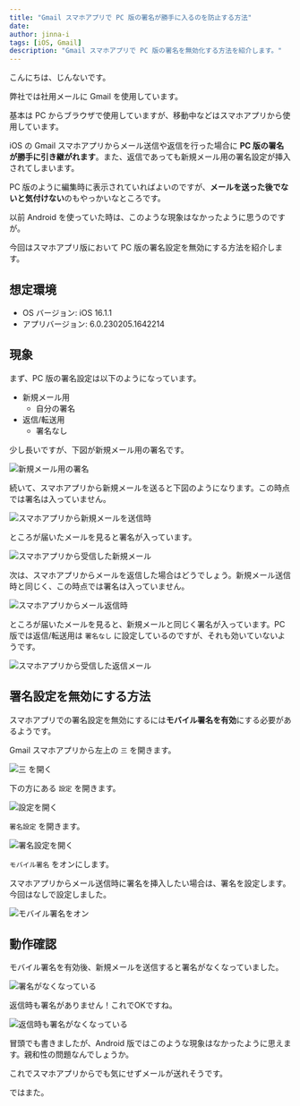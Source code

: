 ```yaml
---
title: "Gmail スマホアプリで PC 版の署名が勝手に入るのを防止する方法"
date: 
author: jinna-i
tags: [iOS, Gmail]
description: "Gmail スマホアプリで PC 版の署名を無効化する方法を紹介します。"
---
```


こんにちは、じんないです。

弊社では社用メールに Gmail を使用しています。

基本は PC からブラウザで使用していますが、移動中などはスマホアプリから使用しています。

iOS の Gmail スマホアプリからメール送信や返信を行った場合に **PC 版の署名が勝手に引き継がれます**。また、返信であっても新規メール用の署名設定が挿入されてしまいます。

PC 版のように編集時に表示されていればよいのですが、**メールを送った後でないと気付けない**のもやっかいなところです。

以前 Android を使っていた時は、このような現象はなかったように思うのですが。

今回はスマホアプリ版において PC 版の署名設定を無効にする方法を紹介します。

## 想定環境

- OS バージョン: iOS 16.1.1
- アプリバージョン: 6.0.230205.1642214

## 現象

まず、PC 版の署名設定は以下のようになっています。

- 新規メール用
    - 自分の署名
- 返信/転送用
    - 署名なし

少し長いですが、下図が新規メール用の署名です。

![新規メール用の署名](images/001.png)

続いて、スマホアプリから新規メールを送ると下図のようになります。この時点では署名は入っていません。

![スマホアプリから新規メールを送信時](images/002.png)

ところが届いたメールを見ると署名が入っています。

![スマホアプリから受信した新規メール](images/003.png)

次は、スマホアプリからメールを返信した場合はどうでしょう。新規メール送信時と同じく、この時点では署名は入っていません。

![スマホアプリからメール返信時](images/004.png)

ところが届いたメールを見ると、新規メールと同じく署名が入っています。PC 版では返信/転送用は `署名なし` に設定しているのですが、それも効いていないようです。

![スマホアプリから受信した返信メール](images/005.png)

## 署名設定を無効にする方法

スマホアプリでの署名設定を無効にするには**モバイル署名を有効**にする必要があるようです。

Gmail スマホアプリから左上の `三` を開きます。

![三 を開く](images/006.png)

下の方にある `設定` を開きます。

![設定を開く](images/007.png)

`署名設定` を開きます。

![署名設定を開く](images/008.png)

`モバイル署名` をオンにします。

スマホアプリからメール送信時に署名を挿入したい場合は、署名を設定します。今回はなしで設定しました。

![モバイル署名をオン](images/009.png)

## 動作確認

モバイル署名を有効後、新規メールを送信すると署名がなくなっていました。

![署名がなくなっている](images/010.png)

返信時も署名がありません！これでOKですね。

![返信時も署名がなくなっている](images/011.png)

冒頭でも書きましたが、Android 版ではこのような現象はなかったように思えます。親和性の問題なんでしょうか。

これでスマホアプリからでも気にせずメールが送れそうです。

ではまた。
